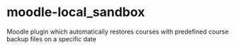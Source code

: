 moodle-local_sandbox
====================

Moodle plugin which automatically restores courses with predefined course backup files on a specific date